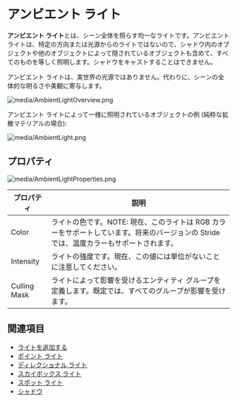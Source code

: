# アンビエント ライト

**アンビエント ライト**とは、シーン全体を照らす均一なライトです。アンビエント ライトは、特定の方向または光源からのライトではないので、シャドウ内のオブジェクトや他のオブジェクトによって隠されているオブジェクトも含めて、すべてのものを等しく照明します。シャドウをキャストすることはできません。

アンビエント ライトは、実世界の光源ではありません。代わりに、シーンの全体的な明るさや美観に寄与します。

![media/AmbientLightOverview.png](media/AmbientLightOverview.png)

アンビエント ライトによって一様に照明されているオブジェクトの例 (純粋な拡散マテリアルの場合):

![media/AmbientLight.png](media/AmbientLight.png)

## プロパティ

![media/AmbientLightProperties.png](media/AmbientLightProperties.png)

| プロパティ     | 説明                                                               
| ------------ | --------------------
| Color        | ライトの色です。NOTE: 現在、このライトは RGB カラーをサポートしています。将来のバージョンの Stride では、温度カラーもサポートされます。
| Intensity    | ライトの強度です。現在、この値には単位がないことに注意してください。  
| Culling Mask | ライトによって影響を受けるエンティティ グループを定義します。既定では、すべてのグループが影響を受けます。

## 関連項目

* [ライトを追加する](add-a-light.md)
* [ポイント ライト](point-lights.md)
* [ディレクショナル ライト](directional-lights.md)
* [スカイボックス ライト](skybox-lights.md)
* [スポット ライト](spot-lights.md)
* [シャドウ](shadows.md)
